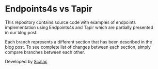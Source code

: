 # Endpoints4s vs Tapir

This repository contains source code with examples of endpoints implementation using Endpoints4s and Tapir which are partially presented in our blog post.

Each branch represents a different section that has been described in the blog post. To see complete list of changes between each section, simply compare branches between each other.

Developed by [Scalac](https://scalac.io/)